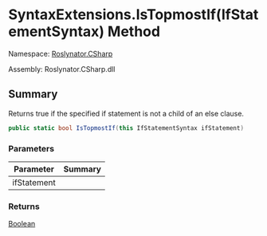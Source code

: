 # SyntaxExtensions\.IsTopmostIf\(IfStatementSyntax\) Method

Namespace: [Roslynator.CSharp](../../README.md)

Assembly: Roslynator\.CSharp\.dll

## Summary

Returns true if the specified if statement is not a child of an else clause\.

```csharp
public static bool IsTopmostIf(this IfStatementSyntax ifStatement)
```

### Parameters

| Parameter | Summary |
| --------- | ------- |
| ifStatement | |

### Returns

[Boolean](https://docs.microsoft.com/en-us/dotnet/api/system.boolean)


